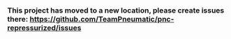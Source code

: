 ### This project has moved to a new location, please create issues there:  https://github.com/TeamPneumatic/pnc-repressurized/issues
